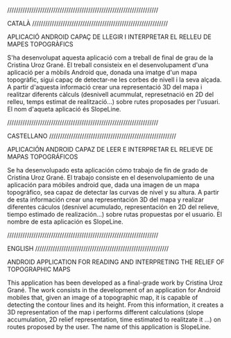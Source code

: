 /////////////////////////////////////////////////////////////////////

CATALÀ //////////////////////////////////////////////////////////////

APLICACIÓ ANDROID CAPAÇ DE LLEGIR I INTERPRETAR EL RELLEU DE MAPES TOPOGRÀFICS

S'ha desenvolupat aquesta aplicació com a treball de final de grau de la Cristina Uroz Grané. 
El treball consisteix en el desenvolupament d'una aplicació per a mòbils Android que, 
donada una imatge d'un mapa topogràfic, sigui capaç de detectar-ne les corbes de nivell 
i la seva alçada. A partir d'aquesta informació crear una representació 3D del mapa i 
realitzar diferents càlculs (desnivell acummulat, represetnació en 2D del relleu, temps 
estimat de realització...) sobre rutes proposades per l'usuari. 
El nom d'aqueta aplicació és SlopeLine.

/////////////////////////////////////////////////////////////////////

CASTELLANO //////////////////////////////////////////////////////////

APLICACIÓN ANDROID CAPAZ DE LEER E INTERPRETAR EL RELIEVE DE MAPAS TOPOGRÁFICOS 

Se ha desenvolupado esta aplicación cómo trabajo de fin de grado de Cristina Uroz Grané.
El trabajo consiste en el desenvolupamiento de una aplicación para móbiles android que, 
dada una imagen de un mapa topogràfico, sea capaz de detectar las curvas de nivel y su 
altura. A partir de esta información crear una representación 3D del mapa y realizar 
diferentes cáculos (desnivel acumulado, representación en 2D del relieve, tiempo estimado 
de realización...) sobre rutas propuestas por el usuario. 
El nombre de esta aplicación es SlopeLine.

/////////////////////////////////////////////////////////////////////

ENGLISH /////////////////////////////////////////////////////////////

ANDROID APPLICATION FOR READING AND INTERPRETING THE RELIEF OF TOPOGRAPHIC MAPS

This application has been developed as a final-grade work by Cristina Uroz Grané.
The work consists in the development of an application for Android mobiles that,
given an image of a topographic map, it is capable of detecting the contour lines
and its height. From this information, it creates a 3D representation of the map i
performs different calculations (slope accumulation, 2D relief representation, time
estimated  to realitzate it ...) on routes proposed by the user.
The name of this application is SlopeLine.
